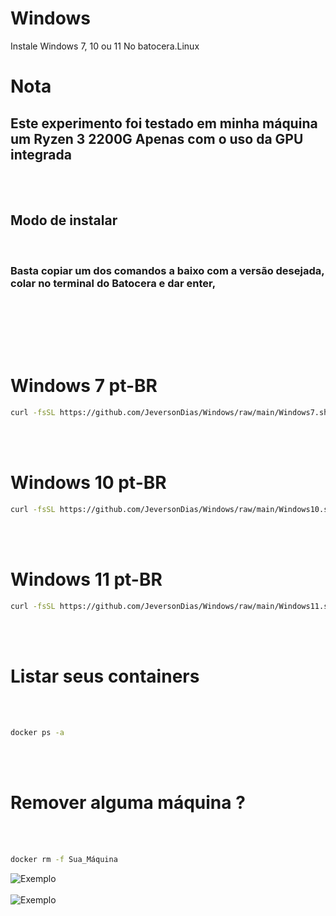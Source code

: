 # Windows
Instale Windows 7, 10 ou 11 No batocera.Linux
<br>


# Nota
<h2>Este experimento foi testado em minha máquina um Ryzen 3 2200G Apenas com o uso da GPU integrada</h2>
<br><br>


<h2>Modo de instalar</h2>
<br>
<h3>Basta copiar um dos comandos a baixo com a versão desejada, colar no terminal do Batocera e dar enter,</h3>
<br><br>

<br><br>
# Windows 7 pt-BR

```bash
curl -fsSL https://github.com/JeversonDias/Windows/raw/main/Windows7.sh | bash
```
<br><br>

# Windows 10 pt-BR

```bash
curl -fsSL https://github.com/JeversonDias/Windows/raw/main/Windows10.sh | bash
```
<br><br>

# Windows 11 pt-BR

```bash
curl -fsSL https://github.com/JeversonDias/Windows/raw/main/Windows11.sh | bash
```
<br><br>
# Listar seus containers
<br><br>
```bash
docker ps -a
```
<br><br>
# Remover alguma máquina ?

<br><br>
```bash
docker rm -f Sua_Máquina
```

<img src="https://drive.google.com/uc?id=1gMLGByp4-ofrglFx3KYcvFaXT6jQAinl" alt="Exemplo">
<br><br>

<img src="https://drive.google.com/uc?id=1uL6lBoWp3ZzUow0QLIng1be07LUkzgJ6" alt="Exemplo">
